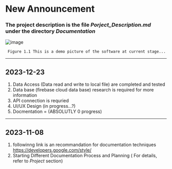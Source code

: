 # New Announcement
   ### The project description is the file *Porject_Description.md* under the directory *Documentation*

   
![image](https://github.com/weiz0123/Invoice-Project/assets/76544381/bff389cf-366d-430a-bcdc-0528faa53678)

     Figure 1.1 This is a demo picture of the software at current stage...
___________________________________________________________________________________________________________________________________________________________________________________
## 2023-12-23
1. Data Access (Data read and write to local file) are completed and tested
2. Data base (firebase cloud data base) research is required for more information
3. API connection is requried
4. UI/UX Design (in progress...?)
5. Docmentation = (ABSOLUTLY 0 progress)
___________________________________________________________________________________________________________________________________________________________________________________
## 2023-11-08
1. followinng link is an recommandation for documentation techniques
   https://developers.google.com/style/
2. Starting Different Documentation Process and Planning ( For details, refer to *Project* section)
